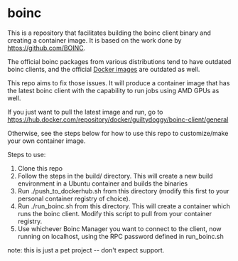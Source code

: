 # boinc
This is a repository that facilitates building the boinc client binary and creating a container image. It is based on the work done by https://github.com/BOINC. 

The official boinc packages from various distributions tend to have outdated boinc clients, and the official [Docker images](https://hub.docker.com/r/boinc/client/#!) are outdated as well.

This repo aims to fix those issues. It will produce a container image that has the latest boinc client with the capability to run jobs using AMD GPUs as well.

If you just want to pull the latest image and run, go to https://hub.docker.com/repository/docker/guiltydoggy/boinc-client/general

Otherwise, see the steps below for how to use this repo to customize/make your own container image.

Steps to use:
1. Clone this repo
2. Follow the steps in the build/ directory. This will create a new build environment in a Ubuntu container and builds the binaries
3. Run ./push_to_dockerhub.sh from this directory (modify this first to your personal container registry of choice).
4. Run ./run_boinc.sh from this directory. This will create a container which runs the boinc client. Modify this script to pull from your container registry.
5. Use whichever Boinc Manager you want to connect to the client, now running on localhost, using the RPC password defined in run_boinc.sh

note: this is just a pet project -- don't expect support.
